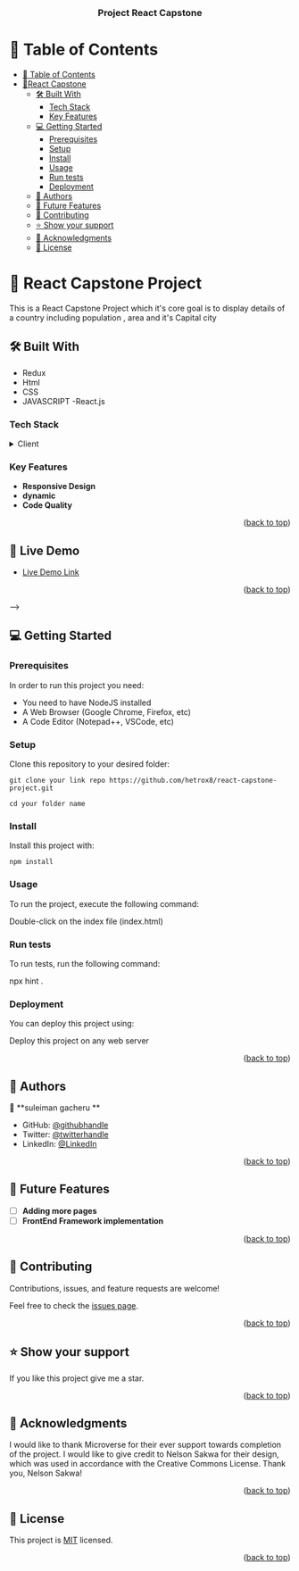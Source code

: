 <a name="readme-top"></a>

<div align="center">

  <br/>

  <h3><b>Project React Capstone</b></h3>

</div>

# 📗 Table of Contents

- [📗 Table of Contents](#-table-of-contents)
- [📖React Capstone ](#-weather-app-)
  - [🛠 Built With ](#-built-with-)
    - [Tech Stack ](#tech-stack-)
    - [Key Features ](#key-features-)
  - [💻 Getting Started ](#-getting-started-)
    - [Prerequisites](#prerequisites)
    - [Setup](#setup)
    - [Install](#install)
    - [Usage](#usage)
    - [Run tests](#run-tests)
    - [Deployment](#deployment)
  - [👥 Authors ](#-authors-)
  - [🔭 Future Features ](#-future-features-)
  - [🤝 Contributing ](#-contributing-)
  - [⭐️ Show your support ](#️-show-your-support-)
  - [🙏 Acknowledgments ](#-acknowledgments-)
  - [📝 License ](#-license-)

# 📖 React Capstone Project <a name="about-project"></a>
This is a React Capstone Project which it's core goal is to display details of a country including population , area and it's Capital city

## 🛠 Built With <a name="built-with"></a>
- Redux
- Html
- CSS
- JAVASCRIPT
-React.js

### Tech Stack <a name="tech-stack"></a>

<details>
  <summary>Client</summary>
  <ul>
    <li><a href="https://developer.mozilla.org/ru/docs/Web/HTML">html5</a></li>
    <li><a href="https://developer.mozilla.org/ru/docs/Web/CSS">CSS3</a></li>
     <li><a href="https://developer.mozilla.org/en-US/docs/Web/JavaScript">javaScript</a></li>
  </ul>
</details>

### Key Features <a name="key-features"></a>

- **Responsive Design**
- **dynamic**
- **Code Quality**

<p align="right">(<a href="#readme-top">back to top</a>)</p>

 ## 🚀 Live Demo <a name="live-demo"></a>

- [Live Demo Link](https://react-capstone-project-jgai.onrender.com/)

<p align="right">(<a href="#readme-top">back to top</a>)</p> -->

## 💻 Getting Started <a name="getting-started"></a>



### Prerequisites

In order to run this project you need:

- You need to have NodeJS installed
- A Web Browser (Google Chrome, Firefox, etc)
- A Code Editor (Notepad++, VSCode, etc)

### Setup

Clone this repository to your desired folder:

```
git clone your link repo https://github.com/hetrox8/react-capstone-project.git

cd your folder name
```

### Install

Install this project with:

```
npm install
```

### Usage

To run the project, execute the following command:

Double-click on the index file (index.html)

### Run tests

To run tests, run the following command:

npx hint .

### Deployment

You can deploy this project using:

Deploy this project on any web server

<p align="right">(<a href="#readme-top">back to top</a>)</p>

## 👥 Authors <a name="authors"></a>

👤 **suleiman gacheru **

- GitHub: [@githubhandle](https://github.com/suleiman)
- Twitter: [@twitterhandle](https://twitter.com/Asuleiman)
- LinkedIn: [@LinkedIn](https://www.linkedin.com/suleimangacheru/)


<p align="right">(<a href="#readme-top">back to top</a>)</p>

## 🔭 Future Features <a name="future-features"></a>

- [ ] **Adding more pages**
- [ ] **FrontEnd Framework implementation**

<p align="right">(<a href="#readme-top">back to top</a>)</p>

## 🤝 Contributing <a name="contributing"></a>

Contributions, issues, and feature requests are welcome!

Feel free to check the [issues page](../../issues/).

<p align="right">(<a href="#readme-top">back to top</a>)</p>

## ⭐️ Show your support <a name="support"></a>

If you like this project give me a star.

<p align="right">(<a href="#readme-top">back to top</a>)</p>

## 🙏 Acknowledgments <a name="acknowledgements"></a>

I would like to thank Microverse for their ever support towards completion of the project.
I would like to give credit to Nelson Sakwa for their design, which was used in accordance with the Creative Commons License. Thank you, Nelson Sakwa!


<p align="right">(<a href="#readme-top">back to top</a>)</p>

## 📝 License <a name="license"></a>


This project is [MIT](./MIT.md) licensed.


<p align="right">(<a href="#readme-top">back to top</a>)</p>